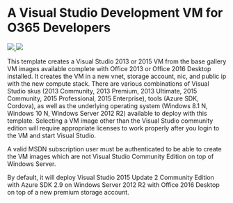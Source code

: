 # A Visual Studio Development VM for O365 Developers

<a href="https://portal.azure.com/#create/Microsoft.Template/uri/https%3A%2F%2Fraw.githubusercontent.com%2FAzure%2Fazure-quickstart-templates%2Fmaster%2Fvisual-studio-dev-vm-O365%2Fazuredeploy.json" target="_blank">
    <img src="http://azuredeploy.net/deploybutton.png"/>
</a>
<a href="http://armviz.io/#/?load=https%3A%2F%2Fraw.githubusercontent.com%2FAzure%2Fazure-quickstart-templates%2Fmaster%2Fvisual-studio-dev-vm-O365%2Fazuredeploy.json" target="_blank">
    <img src="http://armviz.io/visualizebutton.png"/>
</a>

This template creates a Visual Studio 2013 or 2015 VM from the base gallery VM images available complete with Office 2013 or Office 2016 Desktop installed.  It creates the VM in a new vnet, storage account, nic, and public ip with the new compute stack. There are various combinations of Visual Studio skus (2013 Community, 2013 Premium, 2013 Ultimate, 2015 Community, 2015 Professional, 2015 Enterprise), tools (Azure SDK, Cordova), as well as the underlying operating system (Windows 8.1 N, Windows 10 N, Windows Server 2012 R2) available to deploy with this template.  Selecting a VM image other than the Visual Studio community edition will require appropriate licenses to work properly after you login to the VM and start Visual Studio. 

A valid MSDN subscription user must be authenticated to be able to create the VM images which are not Visual Studio Community Edition on top of Windows Server.

By default, it will deploy Visual Studio 2015 Update 2 Community Edition with Azure SDK 2.9 on Windows Server 2012 R2 with Office 2016 Desktop on top of a new premium storage account.
